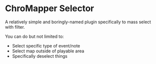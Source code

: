 # ChroMapper Selector

A relatively simple and boringly-named plugin specifically to mass select with filter.

You can do but not limited to:

-   Select specific type of event/note
-   Select map outside of playable area
-   Specifically deselect things
